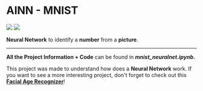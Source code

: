 # AINN - MNIST
<img src="https://img.shields.io/badge/license-MIT-green.svg" />  <img src="https://img.shields.io/badge/version-1.0-red.svg" /> 

**Neural Network** to identify a **number** from a **picture**.

***

**All the Project Information + Code** can be found in ***mnist_neuralnet.ipynb*.**

This project was made to understand how does a **Neural Network** work. If you want to see a more interesting project, don't forget to check out this [**Facial Age Recognizer**](https://github.com/kevinrosalesdev/CNN-FacialAge)!
